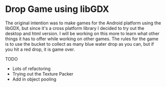 Drop Game using libGDX
============================
The original intention was to make games for the Android platform using the libGDX, but since it's a cross platform library I decided to try out the desktop and html version.  I will be working on this more to learn what other things it has to offer while working on other games.  The rules for the game is to use the bucket to collect as many blue water drop as you can, but if you hit a red drop, it is game over.

TODO
- Lots of refactoring
- Trying out the Texture Packer
- Add in object pooling
